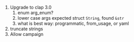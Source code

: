 1. Upgrade to clap 3.0
    1. enum arg_enum?
    1. lower case args expected struct `String`, found `&str`
    1. what is best way: programmatic, from_usage, or yaml
1. truncate strings
1. Allow campaign

